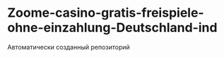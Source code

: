 # Zoome-casino-gratis-freispiele-ohne-einzahlung-Deutschland-ind
Автоматически созданный репозиторий

